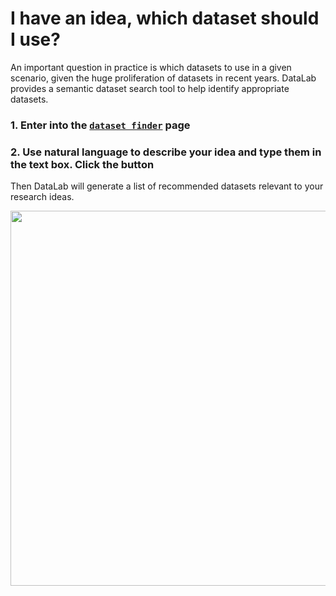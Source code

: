 # I have an idea, which dataset should I use?


An important question in practice is which datasets to use in a given scenario, given
the huge proliferation of datasets in recent years. DataLab provides a semantic dataset search tool to help identify appropriate datasets.


### 1. Enter into the [`dataset finder`](http://datalab.nlpedia.ai/dataset_recommendation) page


### 2. Use natural language to describe your idea and type them in the text box. Click the button
Then DataLab will generate a list of recommended datasets relevant to your research ideas.


<img src="https://user-images.githubusercontent.com/59123869/155396781-b0407c8e-58c4-43f5-ad7b-1187d6211fe9.png" width="600"/>


 



